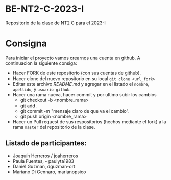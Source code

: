 # BE-NT2-C-2023-I

Repositorio de la clase de NT2 C para el 2023-I

# Consigna

Para iniciar el proyecto vamos crearnos una cuenta en github. A continuacion la siguiente consiga:

- Hacer FORK de este repositorio (con sus cuentas de github).
- Hacer clone del nuevo repositorio en su local `git clone <url_fork>`
- Editar este archivo _README.md_ y agregar en el listado el `nombre`, `apellido`, y `usuario github`.
- Hacer una rama nueva, hacer commit y por ultimo subir los cambios
  - git checkout -b <nombre_rama>
  - git add .
  - git commit -m "mensaje claro de que va el cambio".
  - git push origin <nombre_rama>
- Hacer un Pull request de sus respositorios (hechos mediante el fork) a la rama `master` del repositorio de la clase.


## Listado de participantes:
- Joaquín Herreros / joaherreros
- Paula Fuentes, - paulyta1983 
- Daniel Guzman, dguzman-ort
- Mariano Di Gennaro, marianopsico
